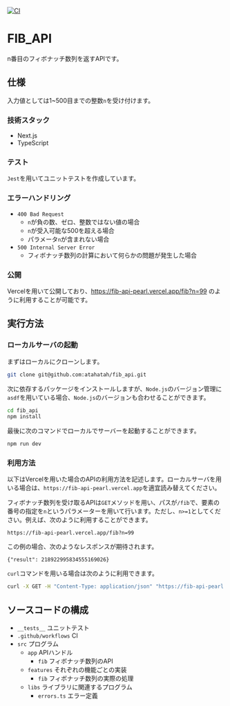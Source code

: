 [![CI](https://github.com/atahatah/fib_api/actions/workflows/mail.yml/badge.svg)](https://github.com/atahatah/fib_api/actions/workflows/mail.yml)

# FIB_API
n番目のフィボナッチ数列を返すAPIです。

## 仕様
入力値としては1~500目までの整数`n`を受け付けます。

### 技術スタック
- Next.js
- TypeScript
### テスト
`Jest`を用いてユニットテストを作成しています。
### エラーハンドリング
- `400 Bad Request`
  - `n`が負の数、ゼロ、整数ではない値の場合
  - `n`が受入可能な500を超える場合
  - パラメータ`n`が含まれない場合
- `500 Internal Server Error`
  - フィボナッチ数列の計算において何らかの問題が発生した場合

### 公開
Vercelを用いて公開しており、https://fib-api-pearl.vercel.app/fib?n=99 のように利用することが可能です。

## 実行方法
### ローカルサーバの起動
まずはローカルにクローンします。
```sh
git clone git@github.com:atahatah/fib_api.git
```
次に依存するパッケージをインストールしますが、`Node.js`のバージョン管理に`asdf`を用いている場合、`Node.js`のバージョンも合わせることができます。
```sh
cd fib_api
npm install
```
最後に次のコマンドでローカルでサーバーを起動することができます。
```sh
npm run dev
```
### 利用方法
以下はVercelを用いた場合のAPIの利用方法を記述します。ローカルサーバを用いる場合は、`https://fib-api-pearl.vercel.app`を適宜読み替えてください。

フィボナッチ数列を受け取るAPIは`GET`メソッドを用い、パスが`/fib`で、要素の番号の指定を`n`というパラメーターを用いて行います。ただし、`n>=1`としてください。例えば、次のように利用することができます。
```
https://fib-api-pearl.vercel.app/fib?n=99 
```
この例の場合、次のようなレスポンスが期待されます。
```
{"result": 218922995834555169026}
```
`curl`コマンドを用いる場合は次のように利用できます。
```sh
curl -X GET -H "Content-Type: application/json" "https://fib-api-pearl.vercel.app/fib?n=99"
```

## ソースコードの構成
- `__tests__` ユニットテスト
- `.github/workflows` CI
- `src` プログラム
  - `app` APIハンドル
    - `fib` フィボナッチ数列のAPI
  - `features` それぞれの機能ごとの実装
    - `fib` フィボナッチ数列の実際の処理
  - `libs` ライブラリに関連するプログラム
    - `errors.ts` エラー定義